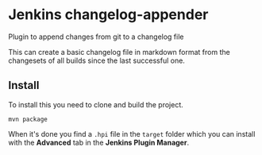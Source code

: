 # Jenkins changelog-appender
Plugin to append changes from git to a changelog file

This can create a basic changelog file in markdown format from the changesets of all builds since the last successful one.

## Install
To install this you need to clone and build the project.
```
mvn package
```
When it's done you find a `.hpi` file in the `target` folder which you can install with the **Advanced** tab in the **Jenkins Plugin Manager**.
